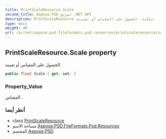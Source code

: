 ```yaml
---
title: PrintScaleResource.Scale
second_title: Aspose.PSD لمرجع .NET API
description: PrintScaleResource ملكية. الحصول على المقياس أو تعيينه.
type: docs
weight: 40
url: /ar/net/aspose.psd.fileformats.psd.resources/printscaleresource/scale/
---
```

## PrintScaleResource.Scale property

الحصول على المقياس أو تعيينه.

```csharp
public float Scale { get; set; }
```

### Property_Value

المقياس .

### أنظر أيضا

* class [PrintScaleResource](../)
* مساحة الاسم [Aspose.PSD.FileFormats.Psd.Resources](../../printscaleresource/)
* المجسم [Aspose.PSD](../../../)


